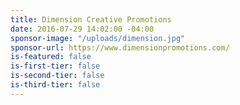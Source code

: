 ```yaml
---
title: Dimension Creative Promotions
date: 2016-07-29 14:02:00 -04:00
sponsor-image: "/uploads/dimension.jpg"
sponsor-url: https://www.dimensionpromotions.com/
is-featured: false
is-first-tier: false
is-second-tier: false
is-third-tier: false
---
```


